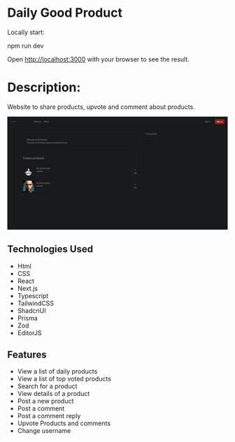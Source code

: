 # Daily Good Product

Locally start:

npm run dev

Open [http://localhost:3000](http://localhost:3000) with your browser to see the result.

# Description:

Website to share products, upvote and comment about products.

![image](https://github.com/GokayA/Portfolio/blob/main/public/review.png)

## Technologies Used

- Html
- CSS
- React
- Next.js
- Typescript
- TailwindCSS
- ShadcnUI
- Prisma
- Zod
- EditorJS

## Features

- View a list of daily products
- View a list of top voted products
- Search for a product
- View details of a product
- Post a new product
- Post a comment
- Post a comment reply
- Upvote Products and comments
- Change username
